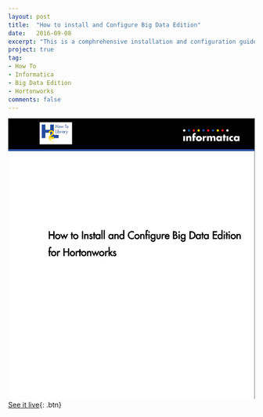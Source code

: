 ```yaml
---
layout: post
title:  "How to install and Configure Big Data Edition"
date:   2016-09-08
excerpt: "This is a comphrehensive installation and configuration guide I authored at Informatica using DITA, XMetaL, and SDL (Trisoft)"
project: true
tag:
- How To
- Informatica
- Big Data Edition
- Hortonworks
comments: false
---
```

![Hortonworks_Cover](/assets/img/big-data-edition-hortonworks.png)
[See it live](https://kb.informatica.com/h2l/HowTo%20Library/1/0805-Big_Data_Edition_961HF2Update1_for_Hortonworks-H2L.pdf){: .btn}
